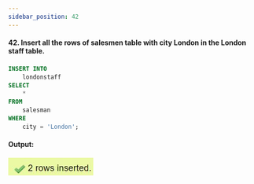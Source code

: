 ```yaml
---
sidebar_position: 42
---
```


#### 42. Insert all the rows of salesmen table with city London in the London staff table.

```sql
INSERT INTO
    londonstaff
SELECT
    *
FROM
    salesman
WHERE
    city = 'London';
```

#### Output:

![d](outputs\42.jpg)
